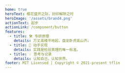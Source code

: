 ```yaml
---
home: true
heroText: 樱花盛开之际，封印解除之时
heroImage: '/assets/brand4.png'
actionText: 起步
actionLink: /component/button
features:
  - title: 🛠️ 专研原理
    details: 万丈高楼平地起，盘龙卧虎高山齐。
  - title: 🔩 动手实现
    details: 实践是检验真理的唯一标准。
  - title: 💡 思考与记录
    details: 认知自己，认知世界。
footer: MIT Licensed | Copyright © 2021-present tflin
---
```

